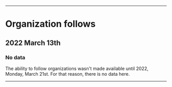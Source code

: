 
***

# Organization follows

## 2022 March 13th

### No data

The ability to follow organizations wasn't made available until 2022, Monday, March 21st. For that reason, there is no data here.

***
